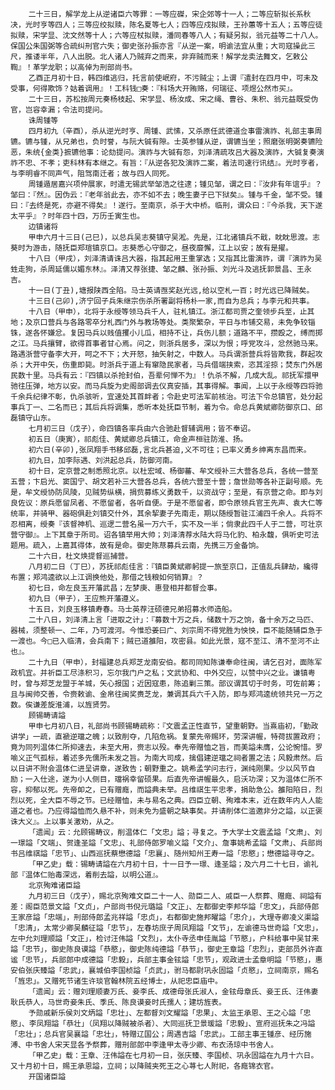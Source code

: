<!-- { "loadSidebar": true } -->
        二十三日，解学龙上从逆诸臣六等罪：一等应磔，宋企郊等十一人；二等应斩拟长系秋决，光时亨等四人；三等应绞拟赎，陈名夏等七人；四等应戍拟赎，王孙蕙等十五人；五等应徒拟赎，宋学显、沈文然等十人；六等应杖拟赎，潘同春等八人；有疑另拟，翁元益等二十八人。保国公朱国弼等合疏纠刑官六失；御史张孙振亦言『从逆一案，明谕法宜从重；大司寇操此三尺，推诿半年，八人出脱。北人诸人乃贼弃之而来，非弃贼而来！解学龙卖法舞文，乞敕公鞫』！革学龙职；以高倬为刑部尚书。
        乙酉正月初十日，韩四维逃归，托言前使岷府，不污贼尘；上谓『遣封在四月中，可未及受事，何得欺饰？姑着调用』！工科钱□奏：『科场大开贿赂，何瑞征、项煜公然市买』。
        二十三日，苏松按周元奏杨枝起、宋学显、杨汝成、宋之绳、曹谷、朱积、翁元益既受伪官，岂容幸漏；令法司提问。
        诛周锺等
        四月初九（辛酉），杀从逆光时亨、周锺、武愫，又杀原任武德道佥事雷演祚、礼部主事周镳。镳与锺，从兄弟也，负时誉，与阮大铖有隙。士英参锺从逆，谓镳当坐；照磨张明弼奏镳险恶，朱统{金类}摭镳他事：论劾提问。演祚与大铖有怨，刘泽清疏攻吕大器及演祚，大铖复奏演祚不忠、不孝；吏科林有本继之。有旨：『从逆各犯及演祚二案，着法司速行讯结』。光时亨者，与李明睿不同声气，阻驾南迁者；故与四人同死。
        周锺遁居嘉兴项仲展家，时遣无锡武举邹浩之往逮；锺见邹，谓之曰：『汝非有年谊乎』？邹曰：『然』。因伪云：『老年翁此去，亦不如不去；晚生妻子已下狱矣』。锺与千金，邹不受。锺曰：『去终是死，亦避不得矣』！遂行。至南京，杀于大中桥。临刑，谓众曰：『今杀我，天下遂太平乎』？时年四十四，万历壬寅生也。
        边镇诸将
        甲申六月十三日(己巳)，以总兵吴志葵镇守吴淞。先是，江北诸镇兵不戢，眈眈思渡。志葵时为游击，随抚臣郑瑄镇京口。志葵悉心守御之，昼夜靡懈，江上以安；故有是擢。
        十八日（甲戌），刘泽清请诛吕大器，指其起用王重掌选；又指其比雷演祚，谓『演祚为吴甡走狗，杀周延儒以媚东林』。泽清又荐张捷、邹之麟、张孙振、刘光斗及逃抚郭景昌、王永吉。
        十一日(丁丑),塘报陕西全陷。马士英请亟奖赵光远,给以空札一百；时光远已降贼矣。
        十三日(己卯),济宁回子兵朱继宗伤杀所署副将杨朴一家,而自为总兵；与李元和共事。
        十八日（甲申），北将于永绶等领马兵千人，驻札镇江。浙江都司贾之奎领步兵至，止其地；及京口营兵与各路零卒分札西门外与教场等处。类聚繁杂，平日与市铺交易，未免争较锱铢，遂各怀嫌忿。复因马兵以贱值攫小儿瓜，相持不让，兵伤儿额；道路不平，攒殴之，缚而掷之江。马兵攘臂，欲得首事者甘心焉。问之，则浙兵居多，深以为恨；呼党攻斗，忿然驰马来。路遇浙营守备李大开，呵之不下；大开怒，抽矢射之，中数人。马兵谓浙营兵将皆欺我，群起攻杀；大开中矢，伤重即毙。时浙兵于道上有窜隐民家者，马兵借端挟索，恣其淫掠；焚东门外居民数十里。马兵有云：『四镇以杀抢封伯，吾辈何惮不为』！仇杀不解，几成大乱。祁抚军擐甲驰往压弹，地方以安。而马兵旋为史阁部调去仪真安插，其事得解。事闻，上以于永绶等四将驰千余兵纪律不彰，仇杀骇听，宜速处其首衅者；令赴史可法军前核治。可法下令总镇官，处分起事兵丁一、二名而已；其后兵将调集，悉听本处抚臣节制，着为令。命总兵黄斌卿防御京口、邱磊镇守山东。
        七月初三日（戊子），命四镇各率兵由六合驰赴督辅调用；皆不奉诏。
        初五日（庚寅），祁彪佳、黄斌卿总兵镇江，命金声桓驻防淮、扬。
        初六日(辛卯),张凤翔手书移邱磊,言北兵甚迫,义不可往；已率义勇乡绅离东昌而来。
        初九日，加李际遇、刘洪起总兵，防御河南。
        初十日，定京营之制悉照北京。以杜宏域、杨御蕃、牟文绶补三大营各总兵，各统一营至五营；卞启光、窦国宁、胡文若补三大营各总兵，各统六营至十营；詹世勋等各补正副号顺。先是，牟文绶协防凤陵，见贼势纵横，捐赀募练义勇数千，以资战守；至是，有京营之命。即与刘良佐议：原兵愿留凤者、不愿留者，各听自便。于是不愿留者，即令原领兵官王先声、袁大仁等统率，并骑甲、器砲俱赴刘镇交什外，其余挈妻子先南走，期以随绶暂驻江浦四千余人。兵将不忍相离，绶奏『该督神机、巡逻二营名虽一万六千，实不及一半；倘隶此四千人于二营，可壮京营守御』。上下其章于所司。诏各镇举用大帅；刘泽清荐水陆大将马化豹、柏永馥，俱听史可法题用。疏入，上嘉其得体，故有是命。御史陈荩募兵云南，先携三万金备饷。
        二十六日，杜文焕提督巡捕营。
        八月初二日（丁巳），苏抚祁彪佳言：『镇臣黄斌卿躬提一旅至京口，正值乱兵肆劫，纔得布置；郑鸿逵欲以上江调换他处，那借之钱粮如何销算』？
        初七日，命左良玉开藩武昌；左梦庚、惠登相并都督佥事。
        初九日（甲子），王应熊开藩遵义。
        十五日，刘良玉移镇寿春。马士英荐汪硕德兄弟招募水师造船。
        二十八日，刘泽清上言「进取之计」：『募数十万之兵，储数十万之饷，备十余万之马匹、器械，须整顿一、二年，乃可渡河。今惟恐姜曰广、刘宗周不得党胜为怏怏，臣不能随辅臣急于一渡也。今□已入临清，会兵南下；贼已道雒阳，攻密县。如此光景，寇不至江、清不至河不止也』。
        二十九日（甲申），封福建总兵郑芝龙南安伯。都司同知陈谦奉命往闽，请乞召对，面陈军政机宜。并祈臣工尽涤积习，忘尔我门户之私；文武协和、中外交应，以赞中兴之业。谦镇粤时，曾与郑芝龙盟于羊城，矢心报国；近因寇患，陈追剿三策。部议谓其切于时务，可佐前筹；且与闽帅交善，令赍敕谕、金帛往闽奖赉芝龙，兼调其兵六千入防，即与郑鸿逵统领共兄一万之数。俟谦差旋淮浦，以旌贤劳。
        顾锡畴请謚
        甲申七月初八日，礼部尚书顾锡畴疏称：『文震孟正性直节，望重朝野。当熹庙初，「勤政讲学」一疏，直褫逆璫之魄；以致削夺，几陷危祸。复蒙先帝赐环，劳深讲幄，特荷拔置政府；竟为同列温体仁所抑速去，未至大用，赍志以殁。奉先帝赠恤之旨，而美謚未膺，公论惋惜。罗喻义正气孤标，着述多先儒所未发之旨。为南大司成，擒倡建逆璫之祠者置之法；风毅肃然。后以日讲不附会温体仁进呈讲章，遂致告；朝野重之。姚希孟学问志行，渊纯刚果。少以风节自励；一入仕途，遂为小人侧目，璫祸幸留硕果。后直先帝讲幄最久，启沃功深；又为温体仁所不容，抑郁以死。先帝卹之，已有赠廕，而謚典未举。吕维祺生平忠孝，捐助急公。雒阳陷日，烈烈以死，全大臣不辱之节。已经赠恤，未与易名之典。四臣立朝、殉难本末，近在数年内人人能道之者也。乃应得謚恤而久悬不补，则未免为盛朝之缺事矣。并请削体仁滥邀非分之謚，以正褒诛大义』。上以事关激劝，从之。
        「遗闻」云：允顾锡畴议，削温体仁「文忠」謚；寻复之。予大学士文震孟謚「文肃」、刘一璟謚「文端」、贺逢圣謚「文忠」、礼部侍郎罗喻义謚「文介」、詹事姚希孟謚「文肃」、兵部尚书吕维祺謚「忠节」、山西巡抚蔡懋德謚「忠襄」、随州知州王寿一謚「忠愍」；懋德謚寻夺之。
        「甲乙史」载：锡畴请謚在六月初十日，十一日予一璟、逢圣謚；及六月二十七日，谕礼部『温体仁贻毒深远，着削去謚，以明公道』。
        北京殉难诸臣謚
        九月初三日（戊子），赐北京殉难文臣二十一人、勋臣二人、戚臣一人祭葬、赠廕、祠謚有差：阁臣范景文謚「文贞」，户部尚书倪元璐謚「文正」、左都御史李邦华謚「忠文」，兵部侍郎王家彦謚「忠端」，刑部侍郎孟兆祥謚「忠贞」，右都御史施邦曜謚「忠介」，大理寺卿凌义渠謚「忠清」，太常少卿吴麟征謚「忠节」，左春坊庶子周凤翔謚「文节」，左谕德马世奇謚「文忠」，左中允刘理顺謚「文正」，检讨汪伟謚「文烈」，太仆寺丞申佳胤謚「节愍」，户科给事中吴甘来謚「忠节」，御史陈良谟謚「恭愍」，御史陈纯德謚「恭节」，御史王章謚「忠烈」，吏部员外许直谧「忠节」，兵部郎中成德謚「忠毅」，兵部主事金铉謚「忠节」，观政进士孟章明謚「节愍」，惠安伯张庆臻謚「忠武」，襄城伯李国桢謚「贞武」，驸马都尉巩永固謚「贞愍」，立祠南京，赐名「旌忠」。又赠死节诸生许琰官翰林院五经博士，从祀忠臣庙中。
        「遗闻」云：赠刘理顺妻万氏、妾李氏、成德母张氏淑人，金铉母章氏、妾王氏、汪伟妻耿氏恭人，马世奇妾朱氏、季氏、陈良谟妾时氏孺人；建坊旌表。
        予勋戚新乐侯刘文炳謚「忠壮」、左都督刘文耀謚「忠果」、太监王承恩、王之心謚「忠愍」、李凤翔謚「恭壮」（凤翔以降贼被杀者）、大同巡抚卫景瑗謚「忠毅」、宣府巡抚朱之冯謚「忠壮」；总兵官吴襄謚「忠壮」，特赠辽国公；周遇吉謚「忠武」。工部主事王锺彦、经历施溥、中书舍人宋天显各予祭葬，赠刑部郎中李逢甲太寺少卿、布衣汤琼中书舍人。
        「甲乙史」载：王章、汪伟謚在七月初一日，张庆臻、李国桢、巩永固謚在九月十六日。又十月初十日，赐王承恩謚，立祠；以降贼夹死王之心荨七人附祀，各廕锦衣官。
        开国诸臣謚
